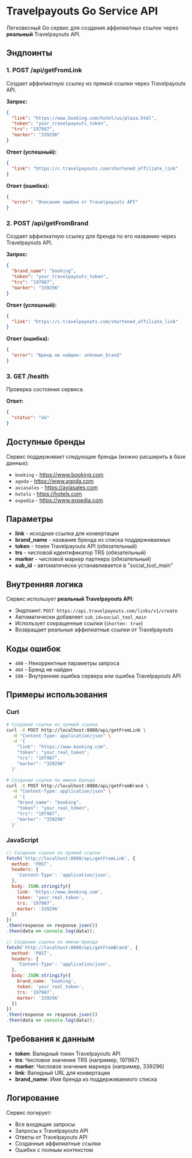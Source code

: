 # Travelpayouts Go Service API

Легковесный Go сервис для создания аффилиатных ссылок через **реальный** Travelpayouts API.

## Эндпоинты

### 1. POST /api/getFromLink

Создает аффилиатную ссылку из прямой ссылки через Travelpayouts API.

**Запрос:**
```json
{
  "link": "https://www.booking.com/hotel/us/plaza.html",
  "token": "your_travelpayouts_token",
  "trs": "197987", 
  "marker": "339296"
}
```

**Ответ (успешный):**
```json
{
  "link": "https://c.travelpayouts.com/shortened_affiliate_link"
}
```

**Ответ (ошибка):**
```json
{
  "error": "Описание ошибки от Travelpayouts API"
}
```

### 2. POST /api/getFromBrand

Создает аффилиатную ссылку для бренда по его названию через Travelpayouts API.

**Запрос:**
```json
{
  "brand_name": "booking",
  "token": "your_travelpayouts_token", 
  "trs": "197987",
  "marker": "339296"
}
```

**Ответ (успешный):**
```json
{
  "link": "https://c.travelpayouts.com/shortened_affiliate_link"
}
```

**Ответ (ошибка):**
```json
{
  "error": "Бренд не найден: unknown_brand"
}
```

### 3. GET /health

Проверка состояния сервиса.

**Ответ:**
```json
{
  "status": "ok"
}
```

## Доступные бренды

Сервис поддерживает следующие бренды (можно расширить в базе данных):

- `booking` - https://www.booking.com
- `agoda` - https://www.agoda.com  
- `aviasales` - https://aviasales.com
- `hotels` - https://hotels.com
- `expedia` - https://www.expedia.com

## Параметры

- **link** - исходная ссылка для конвертации
- **brand_name** - название бренда из списка поддерживаемых
- **token** - токен Travelpayouts API (обязательный)
- **trs** - числовой идентификатор TRS (обязательный)
- **marker** - числовой маркер партнера (обязательный)
- **sub_id** - автоматически устанавливается в "social_tool_main"

## Внутренняя логика

Сервис использует **реальный Travelpayouts API**:
- Эндпоинт: `POST https://api.travelpayouts.com/links/v1/create`
- Автоматически добавляет `sub_id=social_tool_main`
- Использует сокращенные ссылки (`shorten: true`)
- Возвращает реальные аффилиатные ссылки от Travelpayouts

## Коды ошибок

- `400` - Некорректные параметры запроса
- `404` - Бренд не найден
- `500` - Внутренняя ошибка сервера или ошибка Travelpayouts API

## Примеры использования

### Curl

```bash
# Создание ссылки из прямой ссылки
curl -X POST http://localhost:8080/api/getFromLink \
  -H "Content-Type: application/json" \
  -d '{
    "link": "https://www.booking.com",
    "token": "your_real_token",
    "trs": "197987", 
    "marker": "339296"
  }'

# Создание ссылки по имени бренда
curl -X POST http://localhost:8080/api/getFromBrand \
  -H "Content-Type: application/json" \
  -d '{
    "brand_name": "booking",
    "token": "your_real_token",
    "trs": "197987",
    "marker": "339296"
  }'
```

### JavaScript

```javascript
// Создание ссылки из прямой ссылки
fetch('http://localhost:8080/api/getFromLink', {
  method: 'POST',
  headers: {
    'Content-Type': 'application/json',
  },
  body: JSON.stringify({
    link: 'https://www.booking.com',
    token: 'your_real_token',
    trs: '197987',
    marker: '339296'
  })
})
.then(response => response.json())
.then(data => console.log(data));

// Создание ссылки по имени бренда  
fetch('http://localhost:8080/api/getFromBrand', {
  method: 'POST',
  headers: {
    'Content-Type': 'application/json',
  },
  body: JSON.stringify({
    brand_name: 'booking',
    token: 'your_real_token', 
    trs: '197987',
    marker: '339296'
  })
})
.then(response => response.json())
.then(data => console.log(data));
```

## Требования к данным

- **token**: Валидный токен Travelpayouts API
- **trs**: Числовое значение TRS (например, 197987)
- **marker**: Числовое значение маркера (например, 339296)
- **link**: Валидный URL для конвертации
- **brand_name**: Имя бренда из поддерживаемого списка

## Логирование

Сервис логирует:
- Все входящие запросы
- Запросы к Travelpayouts API
- Ответы от Travelpayouts API
- Созданные аффилиатные ссылки
- Ошибки с полным контекстом 